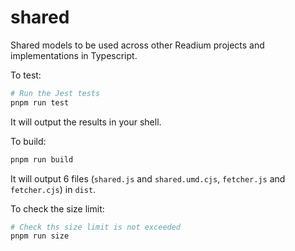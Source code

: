 # shared

Shared models to be used across other Readium projects and implementations in Typescript.

To test: 

```sh
# Run the Jest tests
pnpm run test
```

It will output the results in your shell.

To build: 

```sh
pnpm run build
```

It will output 6 files (`shared.js` and `shared.umd.cjs`, `fetcher.js` and `fetcher.cjs`) in `dist`.

To check the size limit: 

```sh
# Check ths size limit is not exceeded
pnpm run size
```